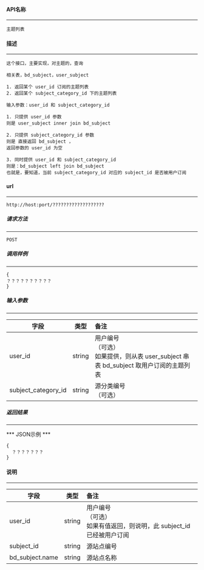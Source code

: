 #### API名称
---
```
主题列表
```

#### 描述
---
```
这个接口，主要实现，对主题的，查询

相关表，bd_subject，user_subject

1. 返回某个 user_id 订阅的主题列表
2. 返回某个 subject_category_id 下的主题列表

输入参数：user_id 和 subject_category_id 

1. 只提供 user_id 参数
则是 user_subject inner join bd_subject

2. 只提供 subject_category_id 参数
则是 直接返回 bd_subject ，
返回参数的 user_id 为空

3. 同时提供 user_id 和 subject_category_id
则是：bd_subject left join bd_subject
也就是，要知道，当前 subject_category_id 对应的 subject_id 是否被用户订阅

```

#### url
---
```
http://host:port/???????????????????
```

##### 请求方法
---
```
POST
```

##### 调用样例
---
```
{
？？？？？？？？？？
}
```

##### 输入参数
---
|字段     |类型     |备注
|---------|:------:|:-------|
|user_id     |string  |  用户编号<br/>（可选）<br/>如果提供，则从表 user_subject 串表 bd_subject 取用户订阅的主题列表  |
|subject_category_id     |string  | 源分类编号<br/>（可选） |

##### 返回结果
---
*** JSON示例 ***
```
{
  ？？？？？？？
}
```

#### 说明
---
|字段     |类型     |备注
|---------|:------:|:-------|
|user_id     |string  |  用户编号<br/>（可选）<br/>如果有值返回，则说明，此 subject_id 已经被用户订阅|
|subject_id     |string  |  源站点编号|
|bd_subject.name     |string  | 源站点名称|


